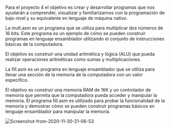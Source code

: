 Para el proyecto 4 el objetivo es crear y desarrollar
programas que nos ayudarán a comprender, visualizar y
familiarizarnos con la programación de bajo nivel y su
equivalente en lenguaje de máquina nativo.

La mult.asm es un programa que se utiliza para multiplicar
dos números de 16 bits. Este programa es un ejemplo de cómo
se pueden construir programas en lenguaje ensamblador
utilizando el conjunto de instrucciones básicas de la computadora.

El objetivo es construir una unidad aritmética y lógica (ALU)
que pueda realizar operaciones aritméticas como sumas
y multiplicaciones.

La fill.asm es un programa en lenguaje ensamblador que se utiliza
para llenar una sección de la memoria de la computadora con un
valor específico. 

El objetivo es construir una memoria RAM de 16K y un controlador
de memoria que permita que la computadora pueda acceder y manipular
la memoria. El programa fill.asm es utilizado para probar la
funcionalidad de la memoria y demostrar cómo se pueden construir
programas básicos en lenguaje ensamblador para manipular la memoria.

![Screenshot-from-2020-11-30-21-06-53](https://github.com/mxgue13/Proyectos/assets/116765067/d00bda2d-ab6f-465b-82bb-e53795e723b5)

